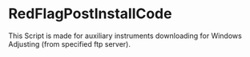 # RedFlagPostInstallCode
 This Script is made for auxiliary instruments downloading for Windows Adjusting (from specified ftp server).
